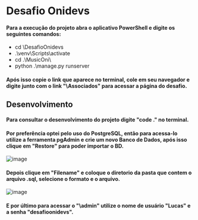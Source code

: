 # Desafio Onidevs

#### Para a execução do projeto abra o aplicativo PowerShell e digite os seguintes comandos:

- cd \DesafioOnidevs
- .\venv\Scripts\activate
- cd .\MusicOni\
- python .\manage.py runserver

#### Após isso copie o link que aparece no terminal, cole em seu navegador e digite junto com o link "\Associados" para acessar a página do desafio.

## Desenvolvimento

#### Para consultar o desenvolvimento do projeto digite "code ." no terminal.

#### Por preferência optei pelo uso do PostgreSQL, então para acessa-lo utilize a ferramenta pgAdmin e crie um novo Banco de Dados, após isso clique em "Restore" para poder importar o BD.
![image](https://user-images.githubusercontent.com/79710973/109441961-93f2d900-7a15-11eb-869c-f72fa223e330.png)
#### Depois clique em "Filename" e coloque o diretorio da pasta que contem o arquivo .sql, selecione o formato e o arquivo.
![image](https://user-images.githubusercontent.com/79710973/109442269-7a9e5c80-7a16-11eb-96f9-8e96004cc792.png)

#### E por último para acessar o "\admin" utilize o nome de usuário "Lucas" e a senha "desafioonidevs".

